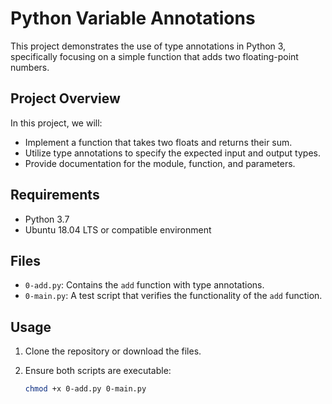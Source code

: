 # Python Variable Annotations

This project demonstrates the use of type annotations in Python 3, specifically focusing on a simple function that adds two floating-point numbers.

## Project Overview

In this project, we will:
- Implement a function that takes two floats and returns their sum.
- Utilize type annotations to specify the expected input and output types.
- Provide documentation for the module, function, and parameters.

## Requirements

- Python 3.7
- Ubuntu 18.04 LTS or compatible environment

## Files

- `0-add.py`: Contains the `add` function with type annotations.
- `0-main.py`: A test script that verifies the functionality of the `add` function.

## Usage

1. Clone the repository or download the files.
2. Ensure both scripts are executable:

   ```bash
   chmod +x 0-add.py 0-main.py
